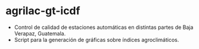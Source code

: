 # agrilac-gt-icdf

- Control de calidad de estaciones automáticas en distintas partes de Baja Verapaz, Guatemala. 
- Script para la generación de gráficas sobre índices agroclimáticos.
